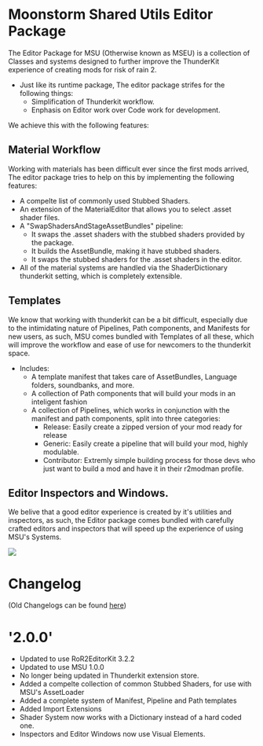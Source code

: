 # Moonstorm Shared Utils Editor Package

The Editor Package for MSU (Otherwise known as MSEU) is a collection of Classes and systems designed to further improve the ThunderKit experience of creating mods for risk of rain 2.

* Just like its runtime package, The editor package strifes for the following things: 
    * Simplification of Thunderkit workflow.
    * Enphasis on Editor work over Code work for development.

We achieve this with the following features:

## Material Workflow

Working with materials has been difficult ever since the first mods arrived, The editor package tries to help on this by implementing the following features:

* A compelte list of commonly used Stubbed Shaders.
* An extension of the MaterialEditor that allows you to select .asset shader files.
* A "SwapShadersAndStageAssetBundles" pipeline:
    * It swaps the .asset shaders with the stubbed shaders provided by the package.
    * It builds the AssetBundle, making it have stubbed shaders.
    * It swaps the stubbed shaders for the .asset shaders in the editor.
* All of the material systems are handled via the ShaderDictionary thunderkit setting, which is completely extensible.

## Templates

We know that working with thunderkit can be a bit difficult, especially due to the intimidating nature of Pipelines, Path components, and Manifests for new users, as such, MSU comes bundled with Templates of all these, which will improve the workflow and ease of use for newcomers to the thunderkit space.

* Includes:
    * A template manifest that takes care of AssetBundles, Language folders, soundbanks, and more.
    * A collection of Path components that will build your mods in an inteligent fashion
    * A collection of Pipelines, which works in conjunction with the manifest and path components, split into three categories:
        * Release: Easily create a zipped version of your mod ready for release
        * Generic: Easily create a pipeline that will build your mod, highly modulable.
        * Contributor: Extremly simple building process for those devs who just want to build a mod and have it in their r2modman profile.

## Editor Inspectors and Windows.

We belive that a good editor experience is created by it's utilities and inspectors, as such, the Editor package comes bundled with carefully crafted editors and inspectors that will speed up the experience of using MSU's Systems.

![](https://media.discordapp.net/attachments/850538397647110145/994440529251151892/unknown.png?width=1440&height=419)

# Changelog

(Old Changelogs can be found [here]())

# '2.0.0'

* Updated to use RoR2EditorKit 3.2.2
* Updated to use MSU 1.0.0
* No longer being updated in Thunderkit extension store.
* Added a compelte collection of common Stubbed Shaders, for use with MSU's AssetLoader
* Added a complete system of Manifest, Pipeline and Path templates
* Added Import Extensions
* Shader System now works with a Dictionary instead of a hard coded one.
* Inspectors and Editor Windows now use Visual Elements.
